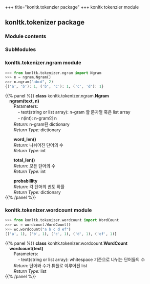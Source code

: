 +++
title="konltk.tokenzier package"
+++
konltk tokenzier module

## konltk.tokenizer package
### Module contents

### SubModules
### konltk.tokenizer.ngram module
```python
>>> from konltk.tokenizer.ngram import Ngram
>>> n = ngram.Ngram()
>>> n.ngram("abcd", 2)
{('a', 'b'): 1, ('b', 'c'): 1, ('c', 'd'): 1}
```

{{% panel %}}
**class** konltk.tokenizer.ngram.**Ngram**  
&emsp;**ngram(text, n)**<a id="konltk.tokenizer.ngram.Ngram.ngram"></a>  
&emsp;&emsp;Parameters:  
&emsp;&emsp;&emsp;- text(string or list array): n-gram 할 문자열 혹은 list array  
&emsp;&emsp;&emsp;- n(int): n-gram의 n  
&emsp;&emsp;*Return:* n-gram된 dictionary  
&emsp;&emsp;*Return Type:* dictionary  
  
&emsp;&emsp;**word_len()**<a id="konltk.tokenizer.ngram.Ngram.word_len"></a>  
&emsp;&emsp;*Return:* 나뉘어진 단어의 수  
&emsp;&emsp;*Return Type:* int  
    
&emsp;&emsp;**total_len()**<a id="konltk.tokenizer.ngram.Ngram.total_len"></a>  
&emsp;&emsp;*Return:* 모든 단어의 수  
&emsp;&emsp;*Return Type:* int  

&emsp;&emsp;**probabillity**<a id="konltk.tokenizer.ngram.Ngram.probabillity"></a>  
&emsp;&emsp;*Return:* 각 단어의 빈도 확률  
&emsp;&emsp;*Return Type:* dictionary  
{{% /panel %}}

### konltk.tokenizer.wordcount module
```python
>>> from konltk.tokenizer.wordcount import WordCount
>>> wc = wordcount.WordCount()
>>> wc.wordcount("a b c d ef")
[('a', 1), ('b', 1), ('c', 1), ('d', 1), ('ef', 1)]
```
{{% panel %}}
**class** konltk.tokenizer.wordcount.**WordCount**  
&emsp;**wordcount(text)**<a id="konltk.tokenizer.wordcount.WordCount.wordcount"></a>  
&emsp;&emsp;Parameters:  
&emsp;&emsp;&emsp;- text(string or list array): whitespace 기준으로 나뉘는 단어들의 수  
&emsp;&emsp;*Return:* 단어와 수가 튜플로 이루어진 list  
&emsp;&emsp;*Return Type:* list  
{{% /panel %}}